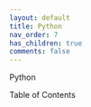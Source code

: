 ```yaml
---
layout: default
title: Python
nav_order: 7
has_children: true
comments: false
---
```


Python



Table of Contents


